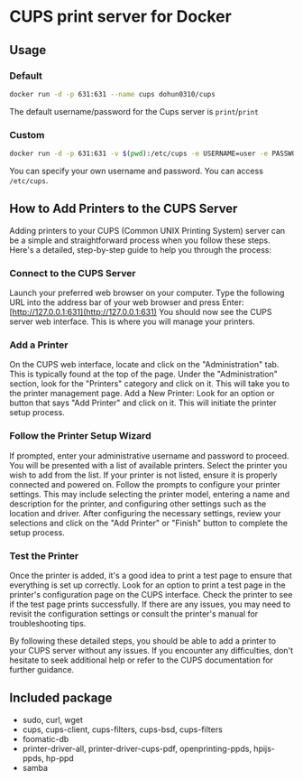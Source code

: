 # CUPS print server for Docker

## Usage

### Default

```bash
docker run -d -p 631:631 --name cups dohun0310/cups
```

The default username/password for the Cups server is `print`/`print`

### Custom

```bash
docker run -d -p 631:631 -v $(pwd):/etc/cups -e USERNAME=user -e PASSWORD=password --name cups dohun0310/cups`
```

You can specify your own username and password. You can access `/etc/cups`. 

## How to Add Printers to the CUPS Server

Adding printers to your CUPS (Common UNIX Printing System) server can be a simple and straightforward process when you follow these steps. Here's a detailed, step-by-step guide to help you through the process:

### Connect to the CUPS Server

Launch your preferred web browser on your computer. Type the following URL into the address bar of your web browser and press Enter: [http://127.0.0.1:631](http://127.0.0.1:631) You should now see the CUPS server web interface. This is where you will manage your printers.

### Add a Printer

On the CUPS web interface, locate and click on the "Administration" tab. This is typically found at the top of the page. Under the "Administration" section, look for the "Printers" category and click on it. This will take you to the printer management page.
Add a New Printer: Look for an option or button that says "Add Printer" and click on it. This will initiate the printer setup process.

### Follow the Printer Setup Wizard

If prompted, enter your administrative username and password to proceed. You will be presented with a list of available printers. Select the printer you wish to add from the list. If your printer is not listed, ensure it is properly connected and powered on. Follow the prompts to configure your printer settings. This may include selecting the printer model, entering a name and description for the printer, and configuring other settings such as the location and driver. After configuring the necessary settings, review your selections and click on the "Add Printer" or "Finish" button to complete the setup process.

### Test the Printer

Once the printer is added, it's a good idea to print a test page to ensure that everything is set up correctly. Look for an option to print a test page in the printer's configuration page on the CUPS interface.  Check the printer to see if the test page prints successfully. If there are any issues, you may need to revisit the configuration settings or consult the printer's manual for troubleshooting tips.

By following these detailed steps, you should be able to add a printer to your CUPS server without any issues. If you encounter any difficulties, don't hesitate to seek additional help or refer to the CUPS documentation for further guidance.

## Included package

* sudo, curl, wget
* cups, cups-client, cups-filters, cups-bsd, cups-filters
* foomatic-db
* printer-driver-all, printer-driver-cups-pdf, openprinting-ppds, hpijs-ppds, hp-ppd
* samba